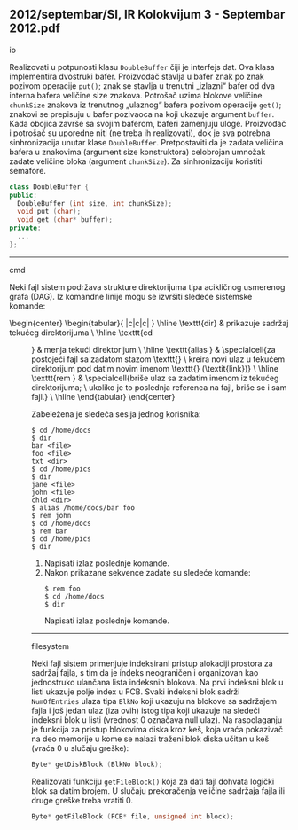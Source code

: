2012/septembar/SI, IR Kolokvijum 3 - Septembar 2012.pdf
--------------------------------------------------------------------------------
io

Realizovati u potpunosti klasu `DoubleBuffer` čiji je interfejs dat. Ova klasa implementira
dvostruki bafer. Proizvođač stavlja u bafer znak po znak pozivom operacije `put()`; znak se
stavlja u trenutni „izlazni“ bafer od dva interna bafera veličine size znakova. Potrošač uzima
blokove veličine `chunkSize` znakova iz trenutnog „ulaznog“ bafera pozivom operacije `get()`;
znakovi se prepisuju u bafer pozivaoca na koji ukazuje argument `buffer`. Kada obojica završe
sa svojim baferom, baferi zamenjuju uloge. Proizvođač i potrošač su uporedne niti (ne treba ih
realizovati), dok je sva potrebna sinhronizacija unutar klase `DoubleBuffer`. Pretpostaviti da je
zadata veličina bafera u znakovima (argument size konstruktora) celobrojan umnožak zadate
veličine bloka (argument `chunkSize`). Za sinhronizaciju koristiti semafore.
```cpp
class DoubleBuffer {
public:
  DoubleBuffer (int size, int chunkSize);
  void put (char);
  void get (char* buffer);
private:
  ...
};
```

--------------------------------------------------------------------------------
cmd

Neki fajl sistem podržava strukture direktorijuma tipa acikličnog usmerenog grafa (DAG). Iz
komandne linije mogu se izvršiti sledeće sistemske komande:

\begin{center}
\begin{tabular}{ |c|c|c| }
\hline
\texttt{dir} & prikazuje sadržaj tekućeg direktorijuma \\
\hline
\texttt{cd <dir>} & menja tekući direktorijum \\
\hline
\texttt{alias <file> <newname>} & \specialcell{za postojeći fajl sa zadatom stazom \texttt{<file>} \\ kreira novi ulaz u tekućem direktorijum pod datim novim imenom \texttt{<newname>} (\textit{link})} \\
\hline
\texttt{rem <file>} & \specialcell{briše ulaz sa zadatim imenom iz tekućeg direktorijuma; \\ ukoliko je to poslednja referenca na fajl, briše se i sam fajl.} \\
\hline
\end{tabular}
\end{center}

Zabeležena je sledeća sesija jednog korisnika:
```shell
$ cd /home/docs
$ dir
bar <file>
foo <file>
txt <dir>
$ cd /home/pics
$ dir
jane <file>
john <file>
chld <dir>
$ alias /home/docs/bar foo
$ rem john
$ cd /home/docs
$ rem bar
$ cd /home/pics
$ dir
```

1. Napisati izlaz poslednje komande.
2. Nakon prikazane sekvence zadate su sledeće komande:
   ```shell
   $ rem foo
   $ cd /home/docs
   $ dir
   ```
   Napisati izlaz poslednje komande.

--------------------------------------------------------------------------------
filesystem

Neki fajl sistem primenjuje indeksirani pristup alokaciji prostora za sadržaj fajla, s tim da je
indeks neograničen i organizovan kao jednostruko ulančana lista indeksnih blokova.  Na prvi
indeksni blok u listi ukazuje polje index u FCB. Svaki indeksni blok sadrži `NumOfEntries`
ulaza tipa `BlkNo` koji ukazuju na blokove sa sadržajem fajla i još jedan ulaz (iza ovih) istog
tipa koji ukazuje na sledeći indeksni blok u listi (vrednost 0 označava null ulaz). Na
raspolaganju je funkcija za pristup blokovima diska kroz keš, koja vraća pokazivač na deo
memorije u kome se nalazi traženi blok diska učitan u keš (vraća 0 u slučaju greške):
```cpp
Byte* getDiskBlock (BlkNo block);
```

Realizovati funkciju `getFileBlock()` koja za dati fajl dohvata logički blok sa datim brojem.
U slučaju prekoračenja veličine sadržaja fajla ili druge greške treba vratiti 0.
```cpp
Byte* getFileBlock (FCB* file, unsigned int block);
```
